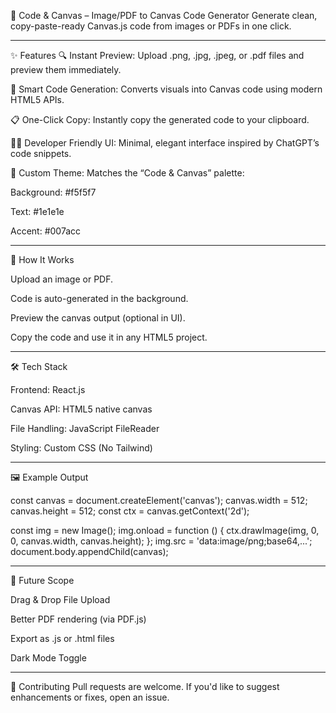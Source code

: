 
🎨 Code & Canvas – Image/PDF to Canvas Code Generator
Generate clean, copy-paste-ready Canvas.js code from images or PDFs in one click.

------------------------------------------------------------------------------------------------------------------------------------------------------
✨ Features
🔍 Instant Preview: Upload .png, .jpg, .jpeg, or .pdf files and preview them immediately.

🧠 Smart Code Generation: Converts visuals into Canvas code using modern HTML5 APIs.

📋 One-Click Copy: Instantly copy the generated code to your clipboard.

🧑‍🎨 Developer Friendly UI: Minimal, elegant interface inspired by ChatGPT’s code snippets.

🎨 Custom Theme: Matches the “Code & Canvas” palette:

Background: #f5f5f7

Text: #1e1e1e

Accent: #007acc

----------------------------------------------------------------------------------------------------------------------------------------------------------------

🚀 How It Works

Upload an image or PDF.

Code is auto-generated in the background.

Preview the canvas output (optional in UI).

Copy the code and use it in any HTML5 project.

---------------------------------------------------------------------------------------------------------------------------------------------------------------

🛠️ Tech Stack

Frontend: React.js

Canvas API: HTML5 native canvas

File Handling: JavaScript FileReader

Styling: Custom CSS (No Tailwind)


---------------------------------------------------------------------------------------------------------------------------------------------------------

🖼️ Example Output

const canvas = document.createElement('canvas');
canvas.width = 512;
canvas.height = 512;
const ctx = canvas.getContext('2d');

const img = new Image();
img.onload = function () {
  ctx.drawImage(img, 0, 0, canvas.width, canvas.height);
};
img.src = 'data:image/png;base64,...';
document.body.appendChild(canvas);

----------------------------------------------------------------------------------------------------------------------------------------------------

🧪 Future Scope

 Drag & Drop File Upload

 Better PDF rendering (via PDF.js)

 Export as .js or .html files

 Dark Mode Toggle

--------------------------------------------------------------------------------------------------------------------------------------------------------

🤝 Contributing
Pull requests are welcome. If you'd like to suggest enhancements or fixes, open an issue.
